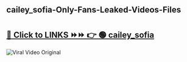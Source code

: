
 ## cailey_sofia-Only-Fans-Leaked-Videos-Files

# <h2><a href="https://mediaupload.pro?cailey_sofia">🔗 Click to LINKS ⏩⏩ 👉 🟢 cailey_sofia </a></h2>

<a href="https://mediaupload.pro?cailey_sofia" rel="nofollow" data-target="animated-image.originalLink"><img src="https://i.ibb.co.com/xMMVF88/686577567.gif" alt="Viral Video Original" style="max-width: 100%; display: inline-block;" data-target="animated-image.originalImage"></a>